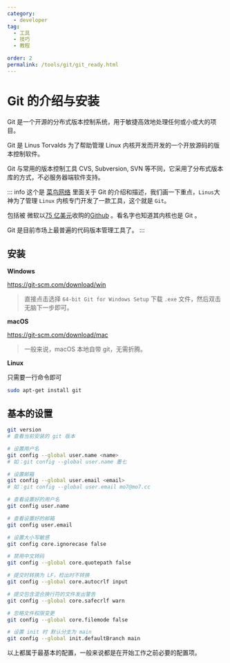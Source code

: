 ```yaml
---
category:
  - developer
tag:
  - 工具
  - 技巧
  - 教程

order: 2
permalink: /tools/git/git_ready.html
---
```


# Git 的介绍与安装

Git 是一个开源的分布式版本控制系统，用于敏捷高效地处理任何或小或大的项目。

Git 是 Linus Torvalds 为了帮助管理 Linux 内核开发而开发的一个开放源码的版本控制软件。

Git 与常用的版本控制工具 CVS, Subversion, SVN 等不同，它采用了分布式版本库的方式，不必服务器端软件支持。

::: info
这个是 [菜鸟网络](https://www.runoob.com/git/git-tutorial.html) 里面关于 Git 的介绍和描述，我们画一下重点，`Linus`大神为了管理 `Linux` 内核专门开发了一款工具，这个就是 `Git`。

包括被 微软以[75 亿美元](https://cloud.tencent.com/developer/article/2206714)收购的[Github](https://github.com) 。看名字也知道其内核也是 Git 。

Git 是目前市场上最普遍的代码版本管理工具了。
:::

## 安装

**Windows**

https://git-scm.com/download/win

> 直接点击选择 `64-bit Git for Windows Setup` 下载 `.exe` 文件，然后双击无脑下一步即可。

**macOS**

https://git-scm.com/download/mac

> 一般来说，macOS 本地自带 git，无需折腾。

**Linux**

只需要一行命令即可

```bash
sudo apt-get install git
```

## 基本的设置

```bash
git version
# 查看当前安装的 git 版本

# 设置用户名
git config --global user.name <name>
# 如：git config --global user.name 墨七

# 设置邮箱
git config --global user.email <email>
# 如：git config --global user.email mo7@mo7.cc

# 查看设置好的用户名
git config user.name

# 查看设置好的邮箱
git config user.email

# 设置大小写敏感
git config core.ignorecase false

# 禁用中文转码
git config --global core.quotepath false

# 提交时转换为 LF，检出时不转换
git config --global core.autocrlf input

# 提交包含混合换行符的文件发出警告
git config --global core.safecrlf warn

# 忽略文件权限变更
git config --global core.filemode false

# 设置 init 时 默认分支为 main
git config --global init.defaultBranch main

```

以上都属于最基本的配置，一般来说都是在开始工作之前必要的配置项。
